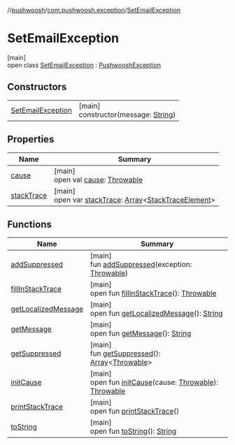 //[pushwoosh](../../../index.md)/[com.pushwoosh.exception](../index.md)/[SetEmailException](index.md)

# SetEmailException

[main]\
open class [SetEmailException](index.md) : [PushwooshException](../-pushwoosh-exception/index.md)

## Constructors

| | |
|---|---|
| [SetEmailException](-set-email-exception.md) | [main]<br>constructor(message: [String](https://developer.android.com/reference/kotlin/java/lang/String.html)) |

## Properties

| Name | Summary |
|---|---|
| [cause](../-reload-in-apps-exception/index.md#-1023347080%2FProperties%2F-65811678) | [main]<br>open val [cause](../-reload-in-apps-exception/index.md#-1023347080%2FProperties%2F-65811678): [Throwable](https://developer.android.com/reference/kotlin/java/lang/Throwable.html) |
| [stackTrace](../-reload-in-apps-exception/index.md#1573944892%2FProperties%2F-65811678) | [main]<br>open var [stackTrace](../-reload-in-apps-exception/index.md#1573944892%2FProperties%2F-65811678): [Array](https://kotlinlang.org/api/latest/jvm/stdlib/kotlin-stdlib/kotlin/-array/index.html)&lt;[StackTraceElement](https://developer.android.com/reference/kotlin/java/lang/StackTraceElement.html)&gt; |

## Functions

| Name | Summary |
|---|---|
| [addSuppressed](../-reload-in-apps-exception/index.md#-1898257014%2FFunctions%2F-65811678) | [main]<br>fun [addSuppressed](../-reload-in-apps-exception/index.md#-1898257014%2FFunctions%2F-65811678)(exception: [Throwable](https://developer.android.com/reference/kotlin/java/lang/Throwable.html)) |
| [fillInStackTrace](../-reload-in-apps-exception/index.md#-1207709164%2FFunctions%2F-65811678) | [main]<br>open fun [fillInStackTrace](../-reload-in-apps-exception/index.md#-1207709164%2FFunctions%2F-65811678)(): [Throwable](https://developer.android.com/reference/kotlin/java/lang/Throwable.html) |
| [getLocalizedMessage](../-reload-in-apps-exception/index.md#-2138642817%2FFunctions%2F-65811678) | [main]<br>open fun [getLocalizedMessage](../-reload-in-apps-exception/index.md#-2138642817%2FFunctions%2F-65811678)(): [String](https://developer.android.com/reference/kotlin/java/lang/String.html) |
| [getMessage](../-reload-in-apps-exception/index.md#1068546184%2FFunctions%2F-65811678) | [main]<br>open fun [getMessage](../-reload-in-apps-exception/index.md#1068546184%2FFunctions%2F-65811678)(): [String](https://developer.android.com/reference/kotlin/java/lang/String.html) |
| [getSuppressed](../-reload-in-apps-exception/index.md#1678506999%2FFunctions%2F-65811678) | [main]<br>fun [getSuppressed](../-reload-in-apps-exception/index.md#1678506999%2FFunctions%2F-65811678)(): [Array](https://kotlinlang.org/api/latest/jvm/stdlib/kotlin-stdlib/kotlin/-array/index.html)&lt;[Throwable](https://developer.android.com/reference/kotlin/java/lang/Throwable.html)&gt; |
| [initCause](../-reload-in-apps-exception/index.md#-104903378%2FFunctions%2F-65811678) | [main]<br>open fun [initCause](../-reload-in-apps-exception/index.md#-104903378%2FFunctions%2F-65811678)(cause: [Throwable](https://developer.android.com/reference/kotlin/java/lang/Throwable.html)): [Throwable](https://developer.android.com/reference/kotlin/java/lang/Throwable.html) |
| [printStackTrace](../-reload-in-apps-exception/index.md#-1357294889%2FFunctions%2F-65811678) | [main]<br>open fun [printStackTrace](../-reload-in-apps-exception/index.md#-1357294889%2FFunctions%2F-65811678)() |
| [toString](../-reload-in-apps-exception/index.md#1869833549%2FFunctions%2F-65811678) | [main]<br>open fun [toString](../-reload-in-apps-exception/index.md#1869833549%2FFunctions%2F-65811678)(): [String](https://developer.android.com/reference/kotlin/java/lang/String.html) |
